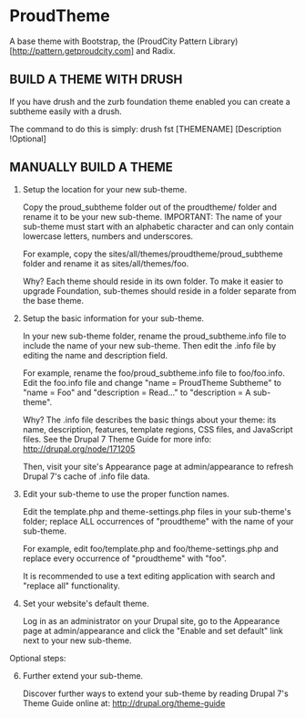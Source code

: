 ProudTheme
==========

A base theme with Bootstrap, the (ProudCity Pattern Library)[http://pattern.getproudcity.com] and Radix.

BUILD A THEME WITH DRUSH
----------------------------------
If you have drush and the zurb foundation theme enabled you can create a
subtheme easily with a drush.

The command to do this is simply:
  drush fst [THEMENAME] [Description !Optional]

MANUALLY BUILD A THEME
----------------------------------
 1. Setup the location for your new sub-theme.

    Copy the proud_subtheme folder out of the proudtheme/ folder and rename it to
    be your new sub-theme. IMPORTANT: The name of your sub-theme must start with
    an alphabetic character and can only contain lowercase letters, numbers and
    underscores.

    For example, copy the sites/all/themes/proudtheme/proud_subtheme folder and
    rename it as sites/all/themes/foo.

      Why? Each theme should reside in its own folder. To make it easier to
      upgrade Foundation, sub-themes should reside in a folder separate from the
      base theme.

 2. Setup the basic information for your sub-theme.

    In your new sub-theme folder, rename the proud_subtheme.info file to include
    the name of your new sub-theme. Then edit
    the .info file by editing the name and description field.

    For example, rename the foo/proud_subtheme.info file to foo/foo.info. Edit the
    foo.info file and change "name = ProudTheme Subtheme" to
    "name = Foo" and "description = Read..." to "description = A sub-theme".

      Why? The .info file describes the basic things about your theme: its
      name, description, features, template regions, CSS files, and JavaScript
      files. See the Drupal 7 Theme Guide for more info:
      http://drupal.org/node/171205

    Then, visit your site's Appearance page at admin/appearance to refresh
    Drupal 7's cache of .info file data.

 3. Edit your sub-theme to use the proper function names.

    Edit the template.php and theme-settings.php files in your sub-theme's
    folder; replace ALL occurrences of "proudtheme" with the name of your
    sub-theme.

    For example, edit foo/template.php and foo/theme-settings.php and replace
    every occurrence of "proudtheme" with "foo".

    It is recommended to use a text editing application with search and
    "replace all" functionality.

 5. Set your website's default theme.

    Log in as an administrator on your Drupal site, go to the Appearance page at
    admin/appearance and click the "Enable and set default" link next to your
    new sub-theme.


Optional steps:

 6. Further extend your sub-theme.

    Discover further ways to extend your sub-theme by reading
    Drupal 7's Theme Guide online at: http://drupal.org/theme-guide
